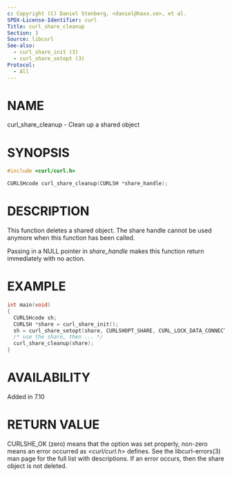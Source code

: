 ```yaml
---
c: Copyright (C) Daniel Stenberg, <daniel@haxx.se>, et al.
SPDX-License-Identifier: curl
Title: curl_share_cleanup
Section: 3
Source: libcurl
See-also:
  - curl_share_init (3)
  - curl_share_setopt (3)
Protocol:
  - All
---
```


# NAME

curl_share_cleanup - Clean up a shared object

# SYNOPSIS

~~~c
#include <curl/curl.h>

CURLSHcode curl_share_cleanup(CURLSH *share_handle);
~~~

# DESCRIPTION

This function deletes a shared object. The share handle cannot be used anymore
when this function has been called.

Passing in a NULL pointer in *share_handle* makes this function return
immediately with no action.

# EXAMPLE

~~~c
int main(void)
{
  CURLSHcode sh;
  CURLSH *share = curl_share_init();
  sh = curl_share_setopt(share, CURLSHOPT_SHARE, CURL_LOCK_DATA_CONNECT);
  /* use the share, then ... */
  curl_share_cleanup(share);
}
~~~

# AVAILABILITY

Added in 7.10

# RETURN VALUE

CURLSHE_OK (zero) means that the option was set properly, non-zero means an
error occurred as *\<curl/curl.h\>* defines. See the libcurl-errors(3) man
page for the full list with descriptions. If an error occurs, then the share
object is not deleted.
